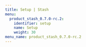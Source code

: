 ```yaml
---
title: Setup | Stash
menu:
  product_stash_0.7.0-rc.2:
    identifier: setup
    name: Setup
    weight: 30
menu_name: product_stash_0.7.0-rc.2
---
```

